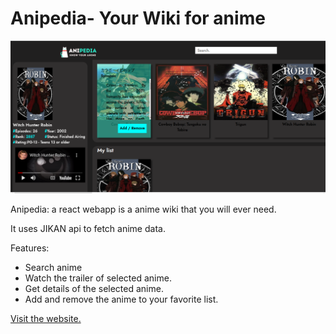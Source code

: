 # Anipedia- Your Wiki for anime

![alt text](./src/logo/Screenshot%20from%202023-08-08%2010-46-02.png "Logo Title Text 1")

Anipedia: a react webapp is a anime wiki that you will ever need.

It uses JIKAN api to fetch anime data.

Features:
* Search anime
* Watch the trailer of selected anime.
* Get details of the selected anime.
* Add and remove the anime to your favorite list.

[Visit the website.](https://anipedianp.netlify.app/)
